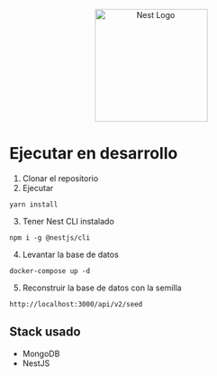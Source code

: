 <p align="center">
  <a href="http://nestjs.com/" target="blank"><img src="https://nestjs.com/img/logo-small.svg" width="200" alt="Nest Logo" /></a>
</p>

[circleci-image]: https://img.shields.io/circleci/build/github/nestjs/nest/master?token=abc123def456
[circleci-url]: https://circleci.com/gh/nestjs/nest

  # Ejecutar en desarrollo

  1. Clonar el repositorio
  2. Ejecutar 
  ```
  yarn install
  ```
  3. Tener Nest CLI instalado
  ```
  npm i -g @nestjs/cli
  ```
  4. Levantar la base de datos
  ```
  docker-compose up -d
  ```

  5. Reconstruir la base de datos con la semilla
  ```
  http://localhost:3000/api/v2/seed
  ```

  ## Stack usado
  * MongoDB
  * NestJS